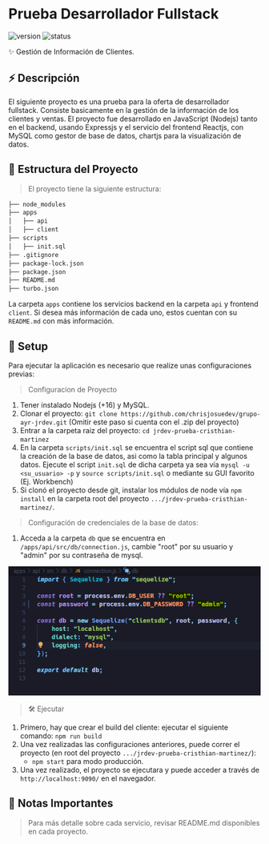 # Prueba Desarrollador Fullstack

<p style="justify-content: center">
   <img src="https://img.shields.io/badge/versión-v1.0-blue.svg" alt="version">
   <img src="https://img.shields.io/badge/status-completed-green" alt="status">
</p>

✨ Gestión de Información de Clientes.

## ⚡️ Descripción
El siguiente proyecto es una prueba para la oferta de desarrollador fullstack. Consiste basicamente en la gestión de la información de los clientes y ventas. El proyecto fue desarrollado en JavaScript (Nodejs) tanto en el backend, usando Expressjs y el servicio del frontend Reactjs, con MySQL como gestor de base de datos, chartjs para la visualización de datos.


## 📌 Estructura del Proyecto
> El proyecto tiene la siguiente estructura:

```bash
├── node_modules
├── apps
│   ├── api
│   ├── client
├── scripts
│   ├── init.sql
├── .gitignore
├── package-lock.json
├── package.json
├── README.md
├── turbo.json
```

La carpeta ``apps`` contiene los servicios backend en la carpeta ``api`` y frontend ``client``. Si desea más información de cada uno, estos cuentan con su `README.md` con más información.

## 🚀 Setup
Para ejecutar la aplicación es necesario que realize unas configuraciones previas:

> Configuracion de Proyecto

1. Tener instalado Nodejs (+16) y MySQL.
2. Clonar el proyecto: `git clone https://github.com/chrisjosuedev/grupo-ayr-jrdev.git` (Omitir este paso si cuenta con el .zip del proyecto)
3. Entrar a la carpeta raiz del proyecto:
   `cd jrdev-prueba-cristhian-martinez`
3. En la carpeta `scripts/init.sql` se encuentra el script sql que contiene la creación de la base de datos, asi como la tabla principal y algunos datos. Ejecute el script `init.sql` de dicha carpeta ya sea vía ``mysql -u <su_usuario> -p`` y ``source scripts/init.sql`` o mediante su GUI favorito (Ej. Workbench)
4. Si clonó el proyecto desde git, instalar los módulos de node vía `npm install` en la carpeta root del proyecto ``.../jrdev-prueba-cristhian-martinez/``.

> Configuración de credenciales de la base de datos:
1. Acceda a la carpeta `db` que se encuentra en ``/apps/api/src/db/connection.js``, cambie "root" por su usuario y "admin" por su contraseña de mysql.

![DB Config](https://github.com/chrisjosuedev/my-assets/blob/main/readms/db-config.PNG?raw=true)

> 🛠 Ejecutar
1. Primero, hay que crear el build del cliente: ejecutar el siguiente comando: `npm run build`
2. Una vez realizadas las configuraciones anteriores, puede correr el proyecto (en root del proyecto ``.../jrdev-prueba-cristhian-martinez/``):
    - `npm start` para modo producción.
3. Una vez realizado, el proyecto se ejecutara y puede acceder a través de `http://localhost:9090/` en el navegador. 

## 🔗 Notas Importantes
> Para más detalle sobre cada servicio, revisar README.md disponibles en cada proyecto.
